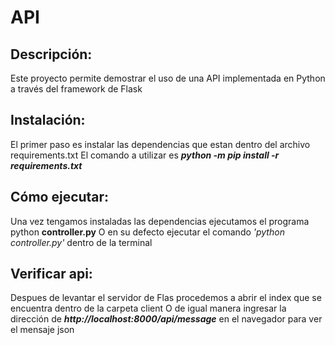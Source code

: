 # API

## Descripción:
Este proyecto permite demostrar el uso de una API implementada en Python a través del framework de Flask

## Instalación:
El primer paso es instalar las dependencias que estan dentro del archivo requirements.txt
El comando a utilizar es ***python -m pip install -r requirements.txt***

## Cómo ejecutar:
Una vez tengamos instaladas las dependencias ejecutamos el programa python **controller.py**
O en su defecto ejecutar el comando *'python controller.py'* dentro de la terminal

## Verificar api:
Despues de levantar el servidor de Flas procedemos a abrir el index que se encuentra dentro de la carpeta client
O de igual manera ingresar la dirección de ***http://localhost:8000/api/message*** en el navegador para ver el mensaje json
